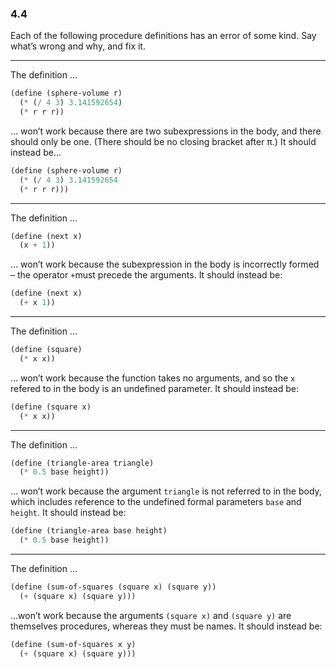 ### 4.4

Each of the following procedure definitions has an error of some kind. Say what’s wrong and why, and fix it.

***

The definition …

~~~ scheme
(define (sphere-volume r)
  (* (/ 4 3) 3.141592654)
  (* r r r))
~~~
… won’t work because there are two subexpressions in the body, and there should only be one. (There should be no closing bracket after π.) It should instead be…

~~~ scheme
(define (sphere-volume r)
  (* (/ 4 3) 3.141592654 
  (* r r r)))
~~~ 

***

The definition …

~~~ scheme
(define (next x)
  (x + 1))
~~~
… won’t work because the subexpression in the body is incorrectly formed – the operator `+`must precede the arguments. It should instead be:

~~~ scheme
(define (next x)
  (+ x 1))
~~~

***

The definition …

~~~ scheme
(define (square)
  (* x x))
~~~
… won’t work because the function takes no arguments, and so the `x` refered to in the body is an undefined parameter. It should instead be:

~~~ scheme
(define (square x)
  (* x x))
~~~

***

The definition …

~~~ scheme
(define (triangle-area triangle)
  (* 0.5 base height))
~~~
… won’t work because the argument `triangle` is not referred to in the body, which includes reference to the undefined formal parameters `base` and `height`. It should instead be:

~~~ scheme
(define (triangle-area base height)
  (* 0.5 base height))
~~~

***

The definition …

~~~ scheme
(define (sum-of-squares (square x) (square y))
  (+ (square x) (square y)))
~~~
…won’t work because the arguments `(square x)` and `(square y)` are themselves procedures, whereas they must be names. It should instead be:

~~~ scheme
(define (sum-of-squares x y)
  (+ (square x) (square y)))
~~~